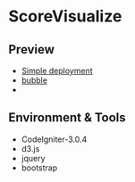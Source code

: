 # ScoreVisualize

## Preview
* [Simple deployment](http://5.xywse.sinaapp.com/alpha/index.php)
* [bubble](http://5.xywse.sinaapp.com/alpha/index.php/welcome/show/bubble_index)
* 
## Environment & Tools
* CodeIgniter-3.0.4
* d3.js
* jquery
* bootstrap